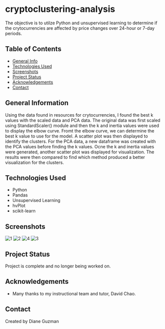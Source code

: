 # cryptoclustering-analysis
The objective is to utilze Python and unsupervised learning to determine if the crytocurrencies are affected by price changes over 24-hour or 7-day periods.

## Table of Contents
* [General Info](#general-information)
* [Technologies Used](#technologies-used)
* [Screenshots](#screenshots)
* [Project Status](#project-status)
* [Acknowledgements](#acknowledgements)
* [Contact](#contact)


## General Information
Using the data found in resources for crytocurrencies, I found the best k values with the scaled data and PCA data.  The original data was first scaled using StandardScaler() module and then the k and inertia values were used to display the elbow curve.  Fromt the elbow curve, we can determine the best k value to use for the model.  A scatter plot was then displayed to identify the clusters.  For the PCA data, a new dataframe was created with the PCA values before finding the k values.  Ocne the k and inertia values were generated, another scatter plot was displayed for visualization.  The results were then compared to find which method produced a better visualization for the clusters.


## Technologies Used
- Python
- Pandas
- Unsupervised Learning
- hvPlot
- scikit-learn

## Screenshots
![1](https://user-images.githubusercontent.com/117790100/234382170-7c8836df-55e3-45c2-bd6c-096988235426.png)
![2](https://user-images.githubusercontent.com/117790100/234382174-f767a85c-8656-479d-b721-c9e5abbde970.png)
![4](https://user-images.githubusercontent.com/117790100/234382193-a2fea14b-983c-4bdc-a9d4-671ff18bee61.png)
![3](https://user-images.githubusercontent.com/117790100/234382202-0cd547e2-00cc-432f-84fa-ba7e90e75481.png)

## Project Status
Project is complete and no longer being worked on.

## Acknowledgements
- Many thanks to my instructional team and tutor, David Chao.


## Contact
Created by Diane Guzman
